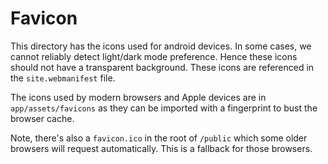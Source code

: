 # Favicon

This directory has the icons used for android devices. In some cases, we cannot
reliably detect light/dark mode preference. Hence these icons should not have a
transparent background. These icons are referenced in the `site.webmanifest`
file.

The icons used by modern browsers and Apple devices are in `app/assets/favicons`
as they can be imported with a fingerprint to bust the browser cache.

Note, there's also a `favicon.ico` in the root of `/public` which some older
browsers will request automatically. This is a fallback for those browsers.
